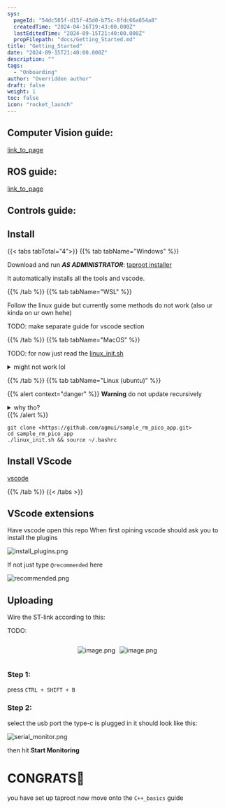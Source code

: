 ```yaml
---
sys:
  pageId: "54dc585f-d15f-45d0-b75c-8fdc66a854a8"
  createdTime: "2024-04-16T19:43:00.000Z"
  lastEditedTime: "2024-09-15T21:40:00.000Z"
  propFilepath: "docs/Getting_Started.md"
title: "Getting_Started"
date: "2024-09-15T21:40:00.000Z"
description: ""
tags:
  - "Onboarding"
author: "Overridden author"
draft: false
weight: 1
toc: false
icon: "rocket_launch"
---
```


## Computer Vision guide:

[link_to_page](86d45bc0-388b-4d26-8848-44f255f73d0e)

## ROS guide:

[link_to_page](3c76c1de-ec8f-46d6-8b0a-294005edc2d5)

## Controls guide:

## Install

{{< tabs tabTotal="4">}}
{{% tab tabName="Windows" %}}

Download and run _**AS ADMINISTRATOR**_: [taproot installer](https://github.com/Thornbots/TeachingFreshies/releases/tag/1.0)

It automatically installs all the tools and vscode.

{{% /tab %}}
{{% tab tabName="WSL" %}}

Follow the linux guide but currently some methods do not work (also ur kinda on ur own hehe)

TODO: make separate guide for vscode section

{{% /tab %}}
{{% tab tabName="MacOS" %}}

TODO: for now just read the [linux_init.sh](https://github.com/agmui/sample_rm_pico_app/blob/main/linux_init.sh)

<details>
<summary>might not work lol</summary>

`brew install libusb pkg-config`

Next install: [vscode](https://code.visualstudio.com/Download)

</details>

{{% /tab %}}
{{% tab tabName="Linux (ubuntu)" %}}

{{% alert context="danger" %}}
**Warning** do not update recursively
<details>
<summary>why tho?</summary>
There are some submodules that may go on for a while (like tinyusb) and I highly
recommend you don't need to get them.
If you want to see what submodules I update just look in `linux_init.sh`
</details>
{{% /alert %}}

```shell
git clone <https://github.com/agmui/sample_rm_pico_app.git>
cd sample_rm_pico_app
./linux_init.sh && source ~/.bashrc
```

## Install VScode

[vscode](https://code.visualstudio.com/Download)

{{% /tab %}}
{{< /tabs >}}

## VScode extensions

Have vscode open this repo
When first opining vscode should ask you to install the plugins

![install_plugins.png](https://prod-files-secure.s3.us-west-2.amazonaws.com/d518164a-d88e-44d1-a4ee-3adb3bd8bce0/89bd30f0-1825-4e77-867b-0a41ce370880/install_plugins.png?X-Amz-Algorithm=AWS4-HMAC-SHA256&X-Amz-Content-Sha256=UNSIGNED-PAYLOAD&X-Amz-Credential=ASIAZI2LB466RUT7TQGY%2F20250328%2Fus-west-2%2Fs3%2Faws4_request&X-Amz-Date=20250328T150821Z&X-Amz-Expires=3600&X-Amz-Security-Token=IQoJb3JpZ2luX2VjEPf%2F%2F%2F%2F%2F%2F%2F%2F%2F%2FwEaCXVzLXdlc3QtMiJHMEUCIQDzEu3o%2B6bMyHks20JxPR%2F4%2FAjQXeM3WdatYIWlrj9fTQIgMFZbcpSsz03BVn8Ps8dnONPgyTnpXx%2FiUJNOii9TLCsq%2FwMIYBAAGgw2Mzc0MjMxODM4MDUiDLWXrNEEDtMRpTKzASrcAxKIGVTfwyb0bY46qiPrq59gK0UmypKElDoyyeQB2lOy1HiqZuSAHMk%2F%2FTJy4qDnbD3RMzW2gRTkxS1gtMLSZUcXJVpvTPneDIJ9nX%2FC9xS%2F0RTR5gsIec7dQeiPEE0RpQD0kHoX3EHSFVB%2BbWmQtE6%2F3K4JLF1lOJLgQ4ztJPAHaOr%2Fv%2FA04Krbs7dSVJULBvZKQ2FOH8JUllO8%2Fhi8KZRBWq36s7gC8PE7wXIrAu6AZJpxm69iyamNnNEzBX%2BE3v6P5eSU6cC1zFFyciVd5F3Q6upOy24pW9bwOSjOLDbjzffTpBIC8f%2BNZJcFwauMQhN169GjD0Qeibxy4UFkiRoA%2BUpqmijOW99kCfAjimhB1tMhzyVjfXEjlwRir5FvTRj70ytt%2F7L%2BqnaV0xV4bMBeNOc4D6IUivspTBSEjK0Z0cqC0U%2FRBsHP2oI%2Bnvb7vNFgHepo%2FxIflfLdgk%2B%2BLHHJg9E1L9nKmxAO2FUk6hDZHvSVKZoxACmlSgU%2BCHzjQpqGtycgdEf1qVlm5onuJ%2FfY4ciypQb7o%2FT1HIlSwXUKjaTWH86JqRPsGPzdNqmtnqrJnY96aFklyTapx8T2LTAwD2I6mFJPRZyf3YT9QX7LU2uvxXMSxruJwLFFMIPtmr8GOqUBLa9D01%2BV%2F5Ly7vdwWYVHqrFc6SIw8h0sHRVt1hqZq4QsUhwy7qk6Qn2ZHY3%2B7Lvhox2jEG%2F%2Frd2T%2FUP%2Fy7iEsQstIARnnjwA%2FbCxN2LxI6Xw5TagpLn7eVEFm6eBQnRKdN%2B3Sh31Z6T5XmVutpy2QQskdG2nv8ogCUXy7dF50xxPIZP5Dd6hM3hegVLhlazXiPbp2o0ax4%2BoTr0CFNwVbs63ratd&X-Amz-Signature=53a6a866cc0daeac88bac22dbcd78d6e7054596c1b768b0b7f0510eaec227d21&X-Amz-SignedHeaders=host&x-id=GetObject)

If not just type `@recommended` here  

![recommended.png](https://prod-files-secure.s3.us-west-2.amazonaws.com/d518164a-d88e-44d1-a4ee-3adb3bd8bce0/61e661e9-5d85-4dfc-be0d-8d2097a5e793/recommended.png?X-Amz-Algorithm=AWS4-HMAC-SHA256&X-Amz-Content-Sha256=UNSIGNED-PAYLOAD&X-Amz-Credential=ASIAZI2LB466RUT7TQGY%2F20250328%2Fus-west-2%2Fs3%2Faws4_request&X-Amz-Date=20250328T150821Z&X-Amz-Expires=3600&X-Amz-Security-Token=IQoJb3JpZ2luX2VjEPf%2F%2F%2F%2F%2F%2F%2F%2F%2F%2FwEaCXVzLXdlc3QtMiJHMEUCIQDzEu3o%2B6bMyHks20JxPR%2F4%2FAjQXeM3WdatYIWlrj9fTQIgMFZbcpSsz03BVn8Ps8dnONPgyTnpXx%2FiUJNOii9TLCsq%2FwMIYBAAGgw2Mzc0MjMxODM4MDUiDLWXrNEEDtMRpTKzASrcAxKIGVTfwyb0bY46qiPrq59gK0UmypKElDoyyeQB2lOy1HiqZuSAHMk%2F%2FTJy4qDnbD3RMzW2gRTkxS1gtMLSZUcXJVpvTPneDIJ9nX%2FC9xS%2F0RTR5gsIec7dQeiPEE0RpQD0kHoX3EHSFVB%2BbWmQtE6%2F3K4JLF1lOJLgQ4ztJPAHaOr%2Fv%2FA04Krbs7dSVJULBvZKQ2FOH8JUllO8%2Fhi8KZRBWq36s7gC8PE7wXIrAu6AZJpxm69iyamNnNEzBX%2BE3v6P5eSU6cC1zFFyciVd5F3Q6upOy24pW9bwOSjOLDbjzffTpBIC8f%2BNZJcFwauMQhN169GjD0Qeibxy4UFkiRoA%2BUpqmijOW99kCfAjimhB1tMhzyVjfXEjlwRir5FvTRj70ytt%2F7L%2BqnaV0xV4bMBeNOc4D6IUivspTBSEjK0Z0cqC0U%2FRBsHP2oI%2Bnvb7vNFgHepo%2FxIflfLdgk%2B%2BLHHJg9E1L9nKmxAO2FUk6hDZHvSVKZoxACmlSgU%2BCHzjQpqGtycgdEf1qVlm5onuJ%2FfY4ciypQb7o%2FT1HIlSwXUKjaTWH86JqRPsGPzdNqmtnqrJnY96aFklyTapx8T2LTAwD2I6mFJPRZyf3YT9QX7LU2uvxXMSxruJwLFFMIPtmr8GOqUBLa9D01%2BV%2F5Ly7vdwWYVHqrFc6SIw8h0sHRVt1hqZq4QsUhwy7qk6Qn2ZHY3%2B7Lvhox2jEG%2F%2Frd2T%2FUP%2Fy7iEsQstIARnnjwA%2FbCxN2LxI6Xw5TagpLn7eVEFm6eBQnRKdN%2B3Sh31Z6T5XmVutpy2QQskdG2nv8ogCUXy7dF50xxPIZP5Dd6hM3hegVLhlazXiPbp2o0ax4%2BoTr0CFNwVbs63ratd&X-Amz-Signature=8564b9a8b99ee7ee508c5ee2221c3bb762038591ce2c8ae8876b3f35406e54aa&X-Amz-SignedHeaders=host&x-id=GetObject)

## Uploading

Wire the ST-link according to this:

TODO:

<div style="display: flex;flex-direction: row; column-gap:10px; max-width: 630px;justify-content: center;">
<div>

![image.png](https://prod-files-secure.s3.us-west-2.amazonaws.com/d518164a-d88e-44d1-a4ee-3adb3bd8bce0/210ecb78-1116-4d7b-b9b7-2292f66fa2c2/image.png?X-Amz-Algorithm=AWS4-HMAC-SHA256&X-Amz-Content-Sha256=UNSIGNED-PAYLOAD&X-Amz-Credential=ASIAZI2LB466WZLZGK3C%2F20250328%2Fus-west-2%2Fs3%2Faws4_request&X-Amz-Date=20250328T150824Z&X-Amz-Expires=3600&X-Amz-Security-Token=IQoJb3JpZ2luX2VjEPf%2F%2F%2F%2F%2F%2F%2F%2F%2F%2FwEaCXVzLXdlc3QtMiJHMEUCIEmJVPLEa9gb%2F0AdxWIhdvSqfiMjx73xx6Z6wDKD8EU6AiEAxa9%2BdvxyG6CJ5psgE3%2BgZSUvBCPRbfPhmPGq6eIUBG4q%2FwMIYBAAGgw2Mzc0MjMxODM4MDUiDHMVrCBbkkY1zfN9tyrcA6aeeHYtxn9wAkXWrAXxpQcS80Mieul0tXzgV6rBbg2xvbFFdL5dmA1v377D5rsTvkqil%2BB35BWRwR9hSYAaMusKDM5OfAT%2FfACow47SiORU2eq7jPc1A%2FxoqXj8ZV6gi8ZboCSoIcqjJbDiF8YN1D1edOvM3Xqq30se1jydnT5iIijd3kSREUQJqUFgAFYyErHqA0Gm9NbUJ819pe0QFnWlw3Lsup2JRLhnHRfEFi2iAmEl%2FEEaY%2FD3zRJfvYrnuM%2FZ69VuTcRKGELuxmwj7coojyGfxHz6ToIcrcsgoL1R%2F2jJWWSO80NaidvsJI63qoiuAKN%2FvySZzXp6tQ%2FayQmOFDB2igGPUKxKQwzYzIhyitmGxcfbXjKhAThBbxR3W%2BEfk9XUzMwLq0fwBHSmJXsmvn8fUvE9XLYpbJmjFIY7eghPqqqYOhFKn5wpkdKy%2B0SRrqbQuXqRIqvaAYwnx4oYEyYjfIm4C70YLFDTkoCJIoCpcbayhcU5MlS561qsJwfuiCsb%2BWYeCGHxXGSTrv7Hj5vdKghYCUkT17c7AW4DRkkYsJA%2BZJpY%2BDrDv3kCFoPkXGZZ4BDPZl194psC12tJzz4eDpLJlaiZIoriR8nYf37IZcDUzdLRbDv0MJPumr8GOqUBCye00tcx%2FKIHlZIeXc0ulTVeOStsPYFtrXL%2FM2kVN2WOEtounP1WX3rvjl%2FAd9Q3ajjtiVoA6FHCs9GDoNoe4km%2Fr47DXjeZYMagWEP3IUFOl5BdYnmzlf%2F9%2BPMnETRNxDC4svWFsNsbeS9mJMpbtghktVrNCmFdKZJ7W4jZPOopQLymyi7nQ%2BlbHaDM39ECPK3NRuEe%2BcDfzrMlokNNWybLWmKm&X-Amz-Signature=9770bd451f654a0e99dcc6090e3abd478eb863b07fad5901d17d8b8a6af91dc0&X-Amz-SignedHeaders=host&x-id=GetObject)

</div>
<div>

![image.png](https://prod-files-secure.s3.us-west-2.amazonaws.com/d518164a-d88e-44d1-a4ee-3adb3bd8bce0/33a0fd0f-8ca6-4a86-8e09-26e95ded1fff/image.png?X-Amz-Algorithm=AWS4-HMAC-SHA256&X-Amz-Content-Sha256=UNSIGNED-PAYLOAD&X-Amz-Credential=ASIAZI2LB466YZJSZEAC%2F20250328%2Fus-west-2%2Fs3%2Faws4_request&X-Amz-Date=20250328T150824Z&X-Amz-Expires=3600&X-Amz-Security-Token=IQoJb3JpZ2luX2VjEPf%2F%2F%2F%2F%2F%2F%2F%2F%2F%2FwEaCXVzLXdlc3QtMiJGMEQCIDV9sVSr9fI0oN3s4HO7mxpitB2eTbluTE%2FW0pe65w2GAiBBH0Von12FChfZrOfSfSJ6X%2FPp3OEsMCV5ovaCPQYHiir%2FAwhgEAAaDDYzNzQyMzE4MzgwNSIMiUtOAIlaDUjgBYf9KtwDwdm3%2FtzoPyWHq7otnHS866EcnfvtIUaXqBAQIyih4nzRaS8LnixEydwPZzzmaVL7GaPkKj7mb7rTN1m1L7v%2F%2BKQpESF65BpPGvNOg3gFMvFaSOvETjHEPgQSrjeWfp2b0fcfq01Vi0WpSZJ8Ioo8rWSV5y4oceNz%2F64roj%2B60G%2BevirRuHbdJTm2jfbNP%2Bp4NX0t1xvfP5tzkn9ndQOxaRkkGujeVZCA8PrDFXMv2okoioDG%2FMV4nomkVeWr2FZ8k1xj1rASCTfYefZb%2FWQFE2v8wQ2dNSPxGiM%2FKfQctdxwkbPew9eySvvJ%2BV3GfuNt4ZRQjDf6%2Fz2LG4LqE0UJTDmcoz7%2FF32DHBweG%2BIEQ5kf9K4C9CK1yK50e7ltDaBp5iOBAqLL5S4Trfz0M0cOPZWkFkXUFTBkFEy4kL8miuKIt496qIXXWcZXNCi888UIR7TSudvB48s3FwbdiqgrJxC5XRQbNU4FieHAdIQhZztsxQocRPfnnnN36cVmx3ecCQ2xoBGzjce6TQS21pyIP4vgEjeYUXsdptCBatAZtkVeNG%2BwVjiNqrpsFkTKlR%2FLH8ZgCtKuYqQPw794O1aNbs6oWUDg2BfEMqe2auGE3Pty2oU0%2B0iQ9feHZjgwhO2avwY6pgECb3FGwTuwXg%2FjO%2BXOuDq147q3c8resvwa0fxSBZSg8CYcCU3iJVdSLRzYFatV%2B%2Bl2kMgEEbTUbR5WY3YSfdSdG2tGbeGmksvOnUc80VECCSpNMgTdorIQN%2BVDK7cQAOKrwUBQXirZdwR%2BZkj58sYea63%2FZ17W0hkAda7FtaeS1U%2BoYb7iH3lYsOBs0kDjJEOj1OG%2Bc7ABZ%2BYinKWJwA7RQoi%2FWkWU&X-Amz-Signature=90d136bcc0a119c7812a858752b0457e4b82695cef9e3354eeed66fb3ee6138d&X-Amz-SignedHeaders=host&x-id=GetObject)

</div>
</div>

### Step 1:

press `CTRL + SHIFT + B`

### Step 2:

select the usb port the type-c is plugged in it should look like this:

![serial_monitor.png](https://prod-files-secure.s3.us-west-2.amazonaws.com/d518164a-d88e-44d1-a4ee-3adb3bd8bce0/f03f4774-05d4-4393-b6a0-d5efb6d315ab/serial_monitor.png?X-Amz-Algorithm=AWS4-HMAC-SHA256&X-Amz-Content-Sha256=UNSIGNED-PAYLOAD&X-Amz-Credential=ASIAZI2LB466RUT7TQGY%2F20250328%2Fus-west-2%2Fs3%2Faws4_request&X-Amz-Date=20250328T150821Z&X-Amz-Expires=3600&X-Amz-Security-Token=IQoJb3JpZ2luX2VjEPf%2F%2F%2F%2F%2F%2F%2F%2F%2F%2FwEaCXVzLXdlc3QtMiJHMEUCIQDzEu3o%2B6bMyHks20JxPR%2F4%2FAjQXeM3WdatYIWlrj9fTQIgMFZbcpSsz03BVn8Ps8dnONPgyTnpXx%2FiUJNOii9TLCsq%2FwMIYBAAGgw2Mzc0MjMxODM4MDUiDLWXrNEEDtMRpTKzASrcAxKIGVTfwyb0bY46qiPrq59gK0UmypKElDoyyeQB2lOy1HiqZuSAHMk%2F%2FTJy4qDnbD3RMzW2gRTkxS1gtMLSZUcXJVpvTPneDIJ9nX%2FC9xS%2F0RTR5gsIec7dQeiPEE0RpQD0kHoX3EHSFVB%2BbWmQtE6%2F3K4JLF1lOJLgQ4ztJPAHaOr%2Fv%2FA04Krbs7dSVJULBvZKQ2FOH8JUllO8%2Fhi8KZRBWq36s7gC8PE7wXIrAu6AZJpxm69iyamNnNEzBX%2BE3v6P5eSU6cC1zFFyciVd5F3Q6upOy24pW9bwOSjOLDbjzffTpBIC8f%2BNZJcFwauMQhN169GjD0Qeibxy4UFkiRoA%2BUpqmijOW99kCfAjimhB1tMhzyVjfXEjlwRir5FvTRj70ytt%2F7L%2BqnaV0xV4bMBeNOc4D6IUivspTBSEjK0Z0cqC0U%2FRBsHP2oI%2Bnvb7vNFgHepo%2FxIflfLdgk%2B%2BLHHJg9E1L9nKmxAO2FUk6hDZHvSVKZoxACmlSgU%2BCHzjQpqGtycgdEf1qVlm5onuJ%2FfY4ciypQb7o%2FT1HIlSwXUKjaTWH86JqRPsGPzdNqmtnqrJnY96aFklyTapx8T2LTAwD2I6mFJPRZyf3YT9QX7LU2uvxXMSxruJwLFFMIPtmr8GOqUBLa9D01%2BV%2F5Ly7vdwWYVHqrFc6SIw8h0sHRVt1hqZq4QsUhwy7qk6Qn2ZHY3%2B7Lvhox2jEG%2F%2Frd2T%2FUP%2Fy7iEsQstIARnnjwA%2FbCxN2LxI6Xw5TagpLn7eVEFm6eBQnRKdN%2B3Sh31Z6T5XmVutpy2QQskdG2nv8ogCUXy7dF50xxPIZP5Dd6hM3hegVLhlazXiPbp2o0ax4%2BoTr0CFNwVbs63ratd&X-Amz-Signature=a7aa01ae12f97806edcdb83c53a1cb780a64a1d2d57ff9a3e30eac67547c8e0a&X-Amz-SignedHeaders=host&x-id=GetObject)

then hit **Start Monitoring**

# CONGRATS🎉

you have set up taproot now move onto the `C++_basics` guide
